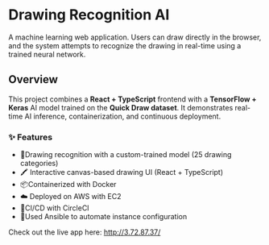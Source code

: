 # Drawing Recognition AI

A machine learning web application. Users can draw directly in the browser, and the system attempts to recognize the drawing in real-time using a trained neural network.

## Overview

This project combines a **React + TypeScript** frontend with a **TensorFlow + Keras** AI model trained on the **Quick Draw dataset**. It demonstrates real-time AI inference, containerization, and continuous deployment.

### ✨ Features 

- 🧠Drawing recognition with a custom-trained model (25 drawing categories)
- 🖍️ Interactive canvas-based drawing UI (React + TypeScript)
- 📦Containerized with Docker
- ☁️ Deployed on AWS with EC2
- 🔁CI/CD with CircleCI
- 🔁Used Ansible to automate instance configuration

Check out the live app here: http://3.72.87.37/
